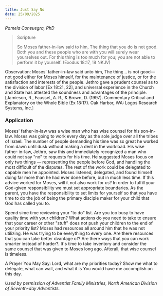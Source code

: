 ```yaml
---
title: Just Say No
date: 25/09/2025
---
```


_Pamela Consuegra, PhD_

> <p>Scripture</p>
> So Moses father-in-law said to him, The thing that you do is not good. Both you and these people who are with you will surely wear yourselves out. For this thing is too much for you; you are not able to perform it by yourself. (Exodus 18:17, 18 NKJV)

Observation: Moses’ father-in-law said unto him, The thing… is not good—not good either for Moses himself, for the maintenance of justice, or for the satisfaction and interests of the people. Jethro gave a prudent counsel as to the division of labor [Ex 18:21, 22], and universal experience in the Church and State has attested the soundness and advantages of the principle. [Jamieson, R., Fausset, A. R., & Brown, D. (1997). Commentary Critical and Explanatory on the Whole Bible (Ex 18:17). Oak Harbor, WA: Logos Research Systems, Inc.]

### Application

Moses' father-in-law was a wise man who has wise counsel for his son-in-law. Moses was going to work every day as the sole judge over all the tribes of Israel. The number of people demanding his time was so great he worked from dawn until dusk without making a dent in the workload. His wise father-in-law, Jethro, saw this and immediately recognized a man who could not say "no" to requests for his time. He suggested Moses focus on only two things — representing the people before God, and handling the most difficult of the disputes. The rest of the work could be delegated to capable men he appointed. Moses listened, delegated, and found himself doing far more than he had ever done before, but in much less time. If this advice worked for Moses, will it not also work for us? In order to fulfill your God-given responsibility we must set appropriate boundaries. As the parent, you have the responsibility to set limits for yourself so that you have time to do the job of being the primary disciple maker for your child that God has called you to.

Spend sime time reviewing your "to do" list. Are you too busy to have quality time with your children? What actions do you need to take to ensure that your career or other "stuff" does not push your children to the end of your priority list? Moses had resources all around him that he was not utilizing. He was trying to be everything to every one. Are there resources that you can take better dvantage of? Are there ways that you can work smarter instead of harder?. It's time to take inventory and consider the same counsel that was given to Moses long ago. Afterall, that wise counsel is timeless.

A Prayer You May Say: Lord, what are my priorities today? Show me what to delegate, what can wait, and what it is You would have me accomplish on this day.

_Used by permission of Adventist Family Ministries, North American Division of Seventh-day Adventists._